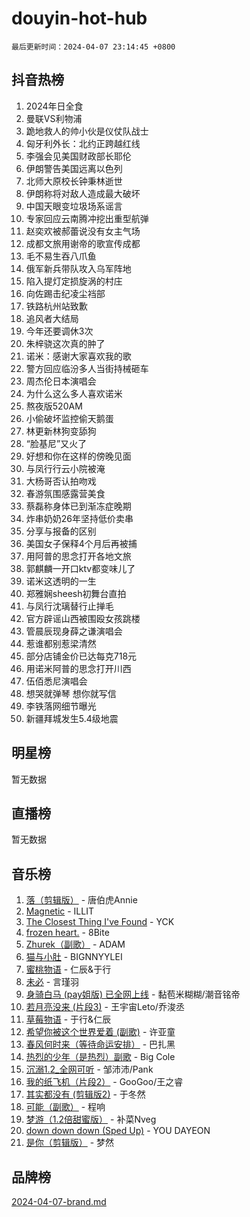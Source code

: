 # douyin-hot-hub

`最后更新时间：2024-04-07 23:14:45 +0800`

## 抖音热榜

1. 2024年日全食
1. 曼联VS利物浦
1. 跪地救人的帅小伙是仪仗队战士
1. 匈牙利外长：北约正跨越红线
1. 李强会见美国财政部长耶伦
1. 伊朗警告美国远离以色列
1. 北师大原校长钟秉林逝世
1. 伊朗称将对敌人造成最大破坏
1. 中国天眼变垃圾场系谣言
1. 专家回应云南腾冲挖出重型航弹
1. 赵奕欢被郝蕾说没有女主气场
1. 成都文旅用谢帝的歌宣传成都
1. 毛不易生吞八爪鱼
1. 俄军新兵带队攻入乌军阵地
1. 陷入提灯定损旋涡的村庄
1. 向佐踢击纪凌尘裆部
1. 铁路杭州站致歉
1. 追风者大结局
1. 今年还要调休3次
1. 朱梓骁这次真的肿了
1. 诺米：感谢大家喜欢我的歌
1. 警方回应临汾多人当街持械砸车
1. 周杰伦日本演唱会
1. 为什么这么多人喜欢诺米
1. 熬夜版520AM
1. 小偷破坏监控偷天鹅蛋
1. 林更新林狗变舔狗
1. “脸基尼”又火了
1. 好想和你在这样的傍晚见面
1. 与凤行行云小院被淹
1. 大杨哥否认拍吻戏
1. 春游氛围感露营美食
1. 蔡磊称身体已到渐冻症晚期
1. 炸串奶奶26年坚持低价卖串
1. 分享与报备的区别
1. 美国女子保释4个月后再被捕
1. 用阿普的思念打开各地文旅
1. 郭麒麟一开口ktv都变味儿了
1. 诺米这透明的一生
1. 郑雅娴sheesh初舞台直拍
1. 与凤行沈璃替行止掸毛
1. 官方辟谣山西被围殴女孩跳楼
1. 管晨辰现身薛之谦演唱会
1. 惹谁都别惹梁清然
1. 部分店铺金价已达每克718元
1. 用诺米阿普的思念打开川西
1. 伍佰悉尼演唱会
1. 想哭就弹琴 想你就写信
1. 李铁落网细节曝光
1. 新疆拜城发生5.4级地震

## 明星榜

暂无数据

## 直播榜

暂无数据

## 音乐榜

1. [落（剪辑版）](https://sf5-hl-cdn-tos.douyinstatic.com/obj/tos-cn-ve-2774/o0h6HvN1BBbli9LtU3i5fQIleBQMF5Cg4TZmmC) - 唐伯虎Annie
1. [Magnetic](https://sf5-hl-cdn-tos.douyinstatic.com/obj/tos-cn-ve-2774/oAQCYdBNZfLACGDmVFAsfAtpy32tqErgQ3XgBN) - ILLIT
1. [The Closest Thing I've Found](https://sf5-hl-cdn-tos.douyinstatic.com/obj/tos-cn-ve-2774/514ab5d9146f4d2ca454b7adff8e5e4d) - YCK
1. [frozen heart.](https://sf5-hl-cdn-tos.douyinstatic.com/obj/tos-cn-ve-2774/oIIWJfyjIACZA9zQMtnJ6hQQhFC4vhCupoRBsO) - 8Bite
1. [Zhurek（副歌）](https://sf5-hl-cdn-tos.douyinstatic.com/obj/tos-cn-ve-2774/ooQm8FBZQDlf0btEYgVpCcSCQfrdJGBEKZYBGS) - ADAM
1. [猫与小肚](https://sf5-hl-cdn-tos.douyinstatic.com/obj/tos-cn-ve-2774/osZeoClMECgK8DYl6VebABgbchEtPYQjZEnRtd) - BIGNNYYLEI
1. [蜜桃物语](https://sf5-hl-cdn-tos.douyinstatic.com/obj/tos-cn-ve-2774/oIhOSCZtIACtYU4XQkngiW9kCBfVD1Fz9IYeqL) - 仁辰&于行
1. [未必](https://sf27-cdn-tos.douyinstatic.com/obj/tos-cn-ve-2774/ogntQMFnKQDZUgTCYuJgfLEtleYZZFxBQqhhFB) - 言瑾羽
1. [身骑白马 (pay姐版) 已全网上线](https://sf3-cdn-tos.douyinstatic.com/obj/tos-cn-ve-2774/oQLO5ZgLsFkaDhdIIveF2zUCgfweY0gWaH4AQG) - 黏苞米糊糊/潮音铭帝
1. [若月亮没来 (片段3)](https://sf5-hl-cdn-tos.douyinstatic.com/obj/tos-cn-ve-2774/okfyEUsGW1B1ovJi5JiN9IjvAT2lMwA054GoEB) - 王宇宙Leto/乔浚丞
1. [草莓物语](https://sf5-hl-cdn-tos.douyinstatic.com/obj/tos-cn-ve-2774/okynhJ7jEAIIZBfsLgYMEI8QC3WbQNN66RKzhT) - 于行&仁辰
1. [希望你被这个世界爱着 (副歌)](https://sf5-hl-cdn-tos.douyinstatic.com/obj/tos-cn-ve-2774/oUHCmWQfZlE3QQBKBeD8rCFLpJzPgCpImhsxMt) - 许亚童
1. [春风何时来（等待命运安排）](https://sf5-hl-cdn-tos.douyinstatic.com/obj/tos-cn-ve-2774/oICBNbD3gelMfB4WgiD1KI2jQtXZE2FgHLwtsl) - 巴扎黑
1. [热烈的少年（是热烈）副歌](https://sf5-hl-cdn-tos.douyinstatic.com/obj/tos-cn-ve-2774/owVNI0CLDAUMtSz6TEYvfFBFL4UDFFhLfgK8fa) - Big Cole
1. [沉溺1.2_全网可听](https://sf6-cdn-tos.douyinstatic.com/obj/tos-cn-ve-2774/ok2QoiBqsWAX9McZmWiI9gAB0EzwD4Xj6yfmtH) - 邹沛沛/Pank
1. [我的纸飞机（片段2）](https://sf6-cdn-tos.douyinstatic.com/obj/tos-cn-ve-2774/oM2ZrKcg2CD5AeRB2gkeXOFB1IxAGJdZPazYHf) - GooGoo/王之睿
1. [其实都没有 (剪辑版2)](https://sf3-cdn-tos.douyinstatic.com/obj/tos-cn-ve-2774/oEBNQenHZtBhxYjGgUDQk0BCHTigQafgFlbQ7k) - 于冬然
1. [可能（副歌）](https://sf5-hl-cdn-tos.douyinstatic.com/obj/tos-cn-ve-2774/cde1731888894259b333569393c2fb51) - 程响
1. [梦游（1.2倍甜蜜版）](https://sf3-cdn-tos.douyinstatic.com/obj/tos-cn-ve-2774/o4gyAUm8hwufoEABmwVIiQtHsFuGzAEEWtNMzo) - 补菜Nveg
1. [down down down (Sped Up)](https://sf5-hl-cdn-tos.douyinstatic.com/obj/tos-cn-ve-2774/ow80iABiXIO9DsFwK6WeZKMaJRi3BPJAotDy8m) - YOU DAYEON
1. [是你（剪辑版）](https://sf5-hl-cdn-tos.douyinstatic.com/obj/tos-cn-ve-2774/46019dae783c4c969944217fe1cfafc4) - 梦然

## 品牌榜

[2024-04-07-brand.md](2024-04-07-brand.md)
